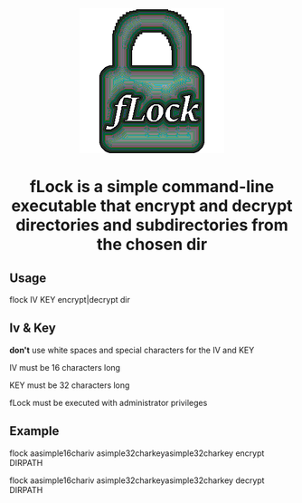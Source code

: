 <p align="center">
  <img src="https://github.com/aliasexo/fLock/blob/main/fLock.png?raw=true" alt="alt text">
</p>

<h1 align="center">fLock is a simple command-line executable that encrypt and decrypt directories and subdirectories from the chosen dir</h1>

## Usage
flock IV KEY encrypt|decrypt dir

## Iv & Key
**don't** use white spaces and special characters for the IV and KEY

IV must be 16 characters long

KEY must be 32 characters long

fLock must be executed with administrator privileges

## Example 
flock aasimple16chariv asimple32charkeyasimple32charkey encrypt DIRPATH

flock aasimple16chariv asimple32charkeyasimple32charkey decrypt DIRPATH
